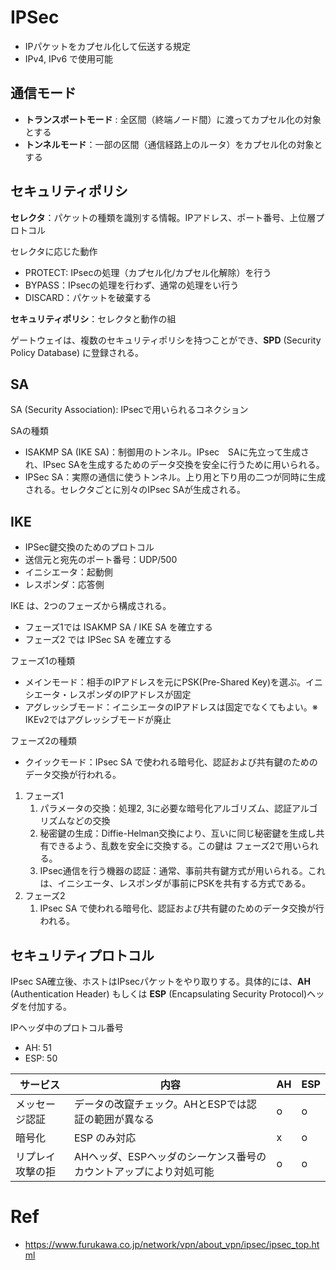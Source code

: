 # IPSec

- IPパケットをカプセル化して伝送する規定
- IPv4, IPv6 で使用可能

## 通信モード

- **トランスポートモード** : 全区間（終端ノード間）に渡ってカプセル化の対象とする
- **トンネルモード**：一部の区間（通信経路上のルータ）をカプセル化の対象とする

## セキュリティポリシ

**セレクタ**：パケットの種類を識別する情報。IPアドレス、ポート番号、上位層プロトコル

セレクタに応じた動作

- PROTECT: IPsecの処理（カプセル化/カプセル化解除）を行う
- BYPASS：IPsecの処理を行わず、通常の処理をい行う
- DISCARD：パケットを破棄する

**セキュリティポリシ**：セレクタと動作の組

ゲートウェイは、複数のセキュリティポリシを持つことができ、**SPD** (Security Policy Database) に登録される。

## SA

SA (Security Association): IPsecで用いられるコネクション

SAの種類

- ISAKMP SA (IKE SA)：制御用のトンネル。IPsec　SAに先立って生成され、IPsec SAを生成するためのデータ交換を安全に行うために用いられる。
- IPSec SA：実際の通信に使うトンネル。上り用と下り用の二つが同時に生成される。セレクタごとに別々のIPsec SAが生成される。

## IKE

- IPSec鍵交換のためのプロトコル
- 送信元と宛先のポート番号：UDP/500
- イニシエータ：起動側
- レスポンダ：応答側

IKE は、2つのフェーズから構成される。

- フェーズ1では ISAKMP SA / IKE SA を確立する
- フェーズ2 では IPSec SA を確立する

フェーズ1の種類

- メインモード：相手のIPアドレスを元にPSK(Pre-Shared Key)を選ぶ。イニシエータ・レスポンダのIPアドレスが固定
- アグレッシブモード：イニシエータのIPアドレスは固定でなくてもよい。※ IKEv2ではアグレッシブモードが廃止

フェーズ2の種類

- クイックモード：IPsec SA で使われる暗号化、認証および共有鍵のためのデータ交換が行われる。

1. フェーズ1
    1. パラメータの交換：処理2, 3に必要な暗号化アルゴリズム、認証アルゴリズムなどの交換
    2. 秘密鍵の生成：Diffie-Helman交換により、互いに同じ秘密鍵を生成し共有できるよう、乱数を安全に交換する。この鍵は フェーズ2で用いられる。
    3. IPsec通信を行う機器の認証：通常、事前共有鍵方式が用いられる。これは、イニシエータ、レスポンダが事前にPSKを共有する方式である。
2. フェーズ2
    1. IPsec SA で使われる暗号化、認証および共有鍵のためのデータ交換が行われる。

## セキュリティプロトコル

IPsec SA確立後、ホストはIPsecパケットをやり取りする。具体的には、**AH** (Authentication Header) もしくは **ESP** (Encapsulating Security Protocol)ヘッダを付加する。

IPヘッダ中のプロトコル番号

- AH: 51
- ESP: 50


| サービス             | 内容                                                                                              | AH | ESP |
|------------------------|----------------------------------------------------------------------------------------------|------|-------|
| メッセージ認証    | データの改竄チェック。AHとESPでは認証の範囲が異なる                     | o    | o     |
| 暗号化                | ESP のみ対応                                                                                 | x    | o     |
| リプレイ攻撃の拒 | AHヘッダ、ESPヘッダのシーケンス番号のカウントアップにより対処可能 | o    | o     |

# Ref

- https://www.furukawa.co.jp/network/vpn/about_vpn/ipsec/ipsec_top.html
